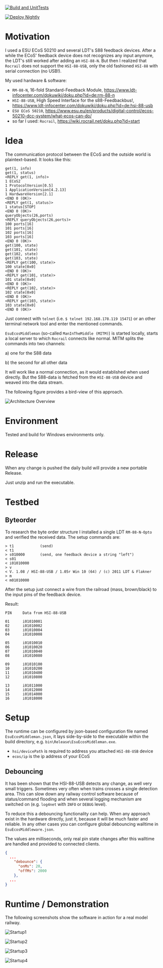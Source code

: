 
[![Build and UnitTests](https://github.com/cbries/RocrailHsi88UsbProxy/actions/workflows/msbuild.yml/badge.svg)](https://github.com/cbries/RocrailHsi88UsbProxy/actions/workflows/msbuild.yml)

[![Deploy Nightly](https://github.com/cbries/RocrailHsi88UsbProxy/actions/workflows/dailyBuild.yml/badge.svg)](https://github.com/cbries/RocrailHsi88UsbProxy/actions/workflows/dailyBuild.yml)

# Motivation

I used a ESU ECoS 50210 and several LDT's S88 feedback devices. After a while the ECoS' feedback device does not recognizes any input anymore, the LDT's still worked after adding an `HSI-88-N`. But then I realized that `Rocrail` does not support the `HSI-88-USB`, only the old fashioned `HSI-88` with serial connection (no USB!).

My used hardware & software:

- `RM-88-N`, 16-fold Standard-Feedback Module, https://www.ldt-infocenter.com/dokuwiki/doku.php?id=de:rm-88-n
- `HSI-88-USB`, High Speed Interface for the s88-Feedbackbus!, https://www.ldt-infocenter.com/dokuwiki/doku.php?id=de:hsi-88-usb
- `ESU ECoS 50210`, https://www.esu.eu/en/products/digital-control/ecos-50210-dcc-system/what-ecos-can-do/
- so far I used: `Rocrail`, https://wiki.rocrail.net/doku.php?id=start

# Idea

The communication protocol between the ECoS and the outside world is plaintext-based. It looks like this:

```
get(1, info)
get(1, status)
<REPLY get(1, info)>
1 ECoS2
1 ProtocolVersion[0.5]
1 ApplicationVersion[4.2.13]
1 HardwareVersion[2.1]
<END 0 (OK)>
<REPLY get(1, status)>
1 status[STOP]
<END 0 (OK)>
queryObjects(26,ports)
<REPLY queryObjects(26,ports)>
100 ports[16]
101 ports[16]
102 ports[16]
103 ports[16]
<END 0 (OK)>
get(100, state)
get(101, state)
get(102, state)
get(103, state)
<REPLY get(100, state)>
100 state[0x0]
<END 0 (OK)>
<REPLY get(101, state)>
101 state[0x0]
<END 0 (OK)>
<REPLY get(102, state)>
102 state[0x0]
<END 0 (OK)>
<REPLY get(103, state)>
103 state[0x0]
<END 0 (OK)>
```

Just connect with `telnet` (i.e. `$ telnet 192.168.178.119 15471`) or an other terminal network tool and enter the mentioned commands. 

`EsuEcosMiddleman` (so-called `ManInTheMiddle (MITM)`) is started locally, starts a local server to which `Rocrail` connects like normal. MITM splits the commands into two channels:

a) one for the S88 data
	
b) the second for all other data
	
It will work like a normal connection, as it would established when used directly. But the S88-data is fetched from the `HSI-88-USB` device and weaved into the data stream.

The following figure provides a bird-view of this approach.

![Architecture Overview](Documentation/Architecture01.png "Architecture Overview")

# Environment

Tested and build for Windows environments only.

# Release 

When any change is pushed the daily build will provide a new portable Release.

Just unzip and run the executable.

# Testbed

## Byteorder

To research the byte order structure I installed a single LDT `RM-88-N-Opto` and verified the received data. The setup commands are:

```
> t1            (send)
< t1     
> s010000       (send, one feedback device a string "left")
< s01
< i01010000
> v
< V. 1.08 / HSI-88-USB / 1.05r Win 10 (64) / (c) 2011 LDT & Flakner
> m
< m01010000
```

After the setup just connect a wire from the railroad (mass, brown/black) to the input pins of the feedback device.

Result:

```
PIN     Data from HSI-88-USB

01      i01010001
02      i01010002
03      i01010004
04      i01010008

05      i01010010
06      i01010020
07      i01010040
08      i01010080

09      i01010100
10      i01010200
11      i01010400
12      i01010800

13      i01011000
14      i01012000
15      i01014000
16      i01018000
```

# Setup 

The runtime can be configured by json-based configuration file named `EsuEcosMiddleman.json`, it lays side-by-side to the executable within the build directory, e.g. `bin\Release\EsuEcosMiddleman.exe`.

- `hsi/devicePath` is required to address you attached `HSI-88-USB` device
- `ecos/ip` is the ip address of your ECoS

## Debouncing

It has been shown that the HSI-88-USB detects any change, as well very small triggers. Sometimes very often when trains crosses a single detection area. This can slow down any railway control software because of status/command flooding and when several logging mechanism are switched on (e.g. `log4net` with `INFO` or `DEBUG` level).

To reduce this a debouncing functionality can help. When any approach exist in the hardware directly, just it, because it will be much faster and reliable. In any other cases you can configure global debouncing walltime in `EsuEcosMiddleware.json`.

The values are milliseconds, only real pin state changes after this walltime are handled and provided to connected clients.

```json
{
  ...
    "debounce": {
      "onMs": 20,
      "offMs": 2000
    },
  ...
}
``` 

# Runtime / Demonstration

The following screenshots show the software in action for a real model railway.

![Startup1](Documentation/runtime/01_Startup.png "Startup")

![Startup2](Documentation/runtime/02_RocrailConnectsToLocalProxy.png "Establishing connection to local instance")

![Startup3](Documentation/runtime/03_ListenToS88.png "S88 Feedback")

![Startup4](Documentation/runtime/04_renderer.png "S88 Renderer")

